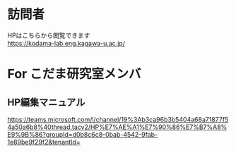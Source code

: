 # 訪問者
HPはこちらから閲覧できます  
https://kodama-lab.eng.kagawa-u.ac.jp/
# For こだま研究室メンバ
## HP編集マニュアル
https://teams.microsoft.com/l/channel/19%3Ab3ca96b3b5404a68a71877f54a50a6b8%40thread.tacv2/HP%E7%AE%A1%E7%90%86%E7%B7%A8%E9%9B%86?groupId=d0b8c6c8-0bab-4542-9fab-1e89be9f29f2&tenantId=
